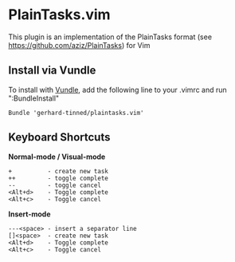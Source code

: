 PlainTasks.vim
==============

This plugin is an implementation of the PlainTasks format
(see https://github.com/aziz/PlainTasks) for Vim

Install via Vundle
------------------

To install with [Vundle](https://github.com/gmarik/Vundle.vim), add the following line to your .vimrc and run ":BundleInstall"

```
Bundle 'gerhard-tinned/plaintasks.vim'
```


Keyboard Shortcuts
------------------

**Normal-mode / Visual-mode**
```
+          - create new task
++         - toggle complete
--         - toggle cancel
<Alt+d>    - Toggle complete
<Alt+c>    - Toggle cancel
```
**Insert-mode**
```
---<space> - insert a separator line
[]<space>  - create new task
<Alt+d>    - Toggle complete
<Alt+c>    - Toggle cancel
```
